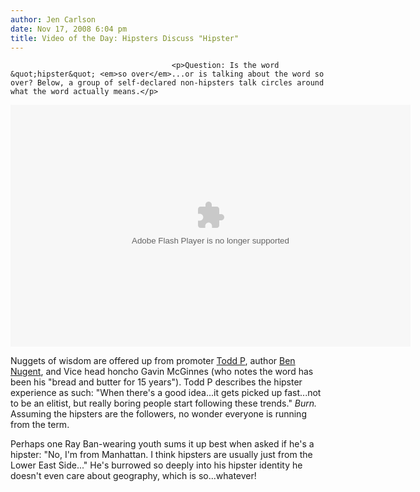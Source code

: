 ```yaml
---
author: Jen Carlson
date: Nov 17, 2008 6:04 pm
title: Video of the Day: Hipsters Discuss "Hipster"
---
```


	
										<p>Question: Is the word &quot;hipster&quot; <em>so over</em>...or is talking about the word so over? Below, a group of self-declared non-hipsters talk circles around what the word actually means.</p>

<center><embed src="https://web.archive.org/web/20160519230945oe_/http://blacktwnty.vo.llnwd.net.s3.amazonaws.com/o16/files/druport/assets/players/flow-213/FlowPlayerDark.swf?config={embedded:true,baseURL:&apos;http://blacktwnty.vo.llnwd.net.s3.amazonaws.com/o16/files/druport/assets/players/flow-213&apos;,playList:[{type:&apos;jpg&apos;,url:&apos;http://blacktwnty.vo.llnwd.net.s3.amazonaws.com/o16/newbuckets/customvideonode1335-11-13-2008/IMAGE.jpeg&apos;,name:&apos;image&apos;},{type:&apos;flv&apos;,url:&apos;http://blacktwnty.vo.llnwd.net.s3.amazonaws.com/o16/newbuckets/customvideonode1335-11-13-2008/NewsHipsterHDexport3.m4v&apos;}],initialScale:&apos;fit&apos;,bufferLength:3,controlBarBackgroundColor:&apos;#FFFFFF&apos;,showMenu:true,controlsOverVideo:&apos;no&apos;,useHwScaling:true,useNativeFullScreen:true,autoBuffering:false,autoPlay:true,autoRewind:true,loop:false}" width="640" height="387" scale="noscale" bgcolor="111111" type="application/x-shockwave-flash" allowfullscreen="true" allowscriptaccess="always" allownetworking="all" pluginspage="http://www.macromedia.com/go/getflashplayer"></center>

<p>Nuggets of wisdom are offered up from promoter <a href="https://web.archive.org/web/20160519230945/http://gothamist.com/2007/12/07/todd_patrick_co.php">Todd P</a>, author <a href="https://web.archive.org/web/20160519230945/http://gothamist.com/2008/06/05/benjamin_nugent_1.php">Ben Nugent</a>, and Vice head honcho Gavin McGinnes (who notes the word has been his &quot;bread and butter for 15 years&quot;). Todd P describes the hipster experience as such: &quot;When there&apos;s a good idea...it gets picked up fast...not to be an elitist, but really boring people start following these trends.&quot; <em>Burn.</em> Assuming the hipsters are the followers, no wonder everyone is running from the term.</p>

<p>Perhaps one Ray Ban-wearing youth sums it up best when asked if he&apos;s a hipster: &quot;No, I&apos;m from Manhattan. I think hipsters are usually just from the Lower East Side...&quot; He&apos;s burrowed so deeply into his hipster identity he doesn&apos;t even care about geography, which is so...whatever!</p>					
										
									
				